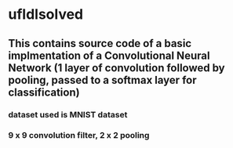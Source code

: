 # ufldlsolved

## This contains source code of a basic implmentation of a Convolutional Neural Network (1 layer of convolution followed by pooling, passed to a softmax layer for classification)

### dataset used is MNIST dataset
### 9 x 9 convolution filter, 2 x 2 pooling